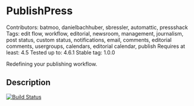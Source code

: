 # PublishPress

Contributors: batmoo, danielbachhuber, sbressler, automattic, pressshack
Tags: edit flow, workflow, editorial, newsroom, management, journalism, post status, custom status, notifications, email, comments, editorial comments, usergroups, calendars, editorial calendar, publish
Requires at least: 4.5
Tested up to: 4.6.1
Stable tag: 1.0.0

Redefining your publishing workflow.

## Description

[![Build Status](https://travis-ci.org/OSTraining/PublishPress.svg?branch=master)](https://travis-ci.org/OSTraining/PublishPress)
